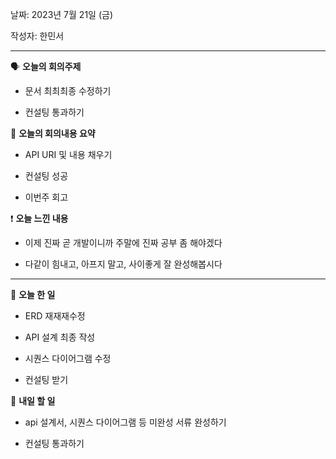 날짜: 2023년 7월 21일 (금)

작성자: 한민서

---

<aside>

🗣 **오늘의 회의주제**

</aside>

- 문서 최최최종 수정하기

- 컨설팅 통과하기


<aside>

🎢 **오늘의 회의내용 요약**

</aside>

- API URI 및 내용 채우기

- 컨설팅 성공

- 이번주 회고

<aside>

❗ **오늘 느낀 내용**

</aside>

- 이제 진짜 곧 개발이니까 주말에 진짜 공부 좀 해야겠다

- 다같이 힘내고, 아프지 말고, 사이좋게 잘 완성해봅시다


---

<aside>

🎵 **오늘 한 일**

</aside>

- ERD 재재재수정

- API 설계 최종 작성

- 시퀀스 다이어그램 수정

- 컨설팅 받기

<aside>

🥊 **내일 할 일**

- api 설계서, 시퀀스 다이어그램 등 미완성 서류 완성하기

- 컨설팅 통과하기

</aside>